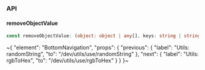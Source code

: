 

### API

#### removeObjectValue

```ts
const removeObjectValue: (object: object | any[], keys: string | string[]) => any;
```


~{
  "element": "BottomNavigation",
  "props": {
    "previous": {
      "label": "Utils: randomString",
      "to": "/dev/utils/use/randomString"
    },
    "next": {
      "label": "Utils: rgbToHex",
      "to": "/dev/utils/use/rgbToHex"
    }
  }
}~